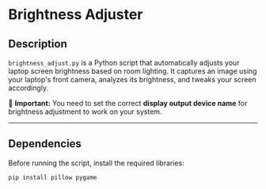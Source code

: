 # Brightness Adjuster

## Description  
`brightness_adjust.py` is a Python script that automatically adjusts your laptop screen brightness based on room lighting. It captures an image using your laptop's front camera, analyzes its brightness, and tweaks your screen accordingly.  

📌 **Important:** You need to set the correct **display output device name** for brightness adjustment to work on your system.  

---

## Dependencies  
Before running the script, install the required libraries:  
```sh
pip install pillow pygame
